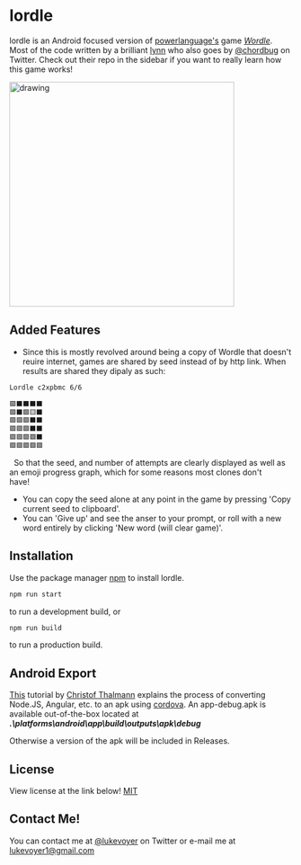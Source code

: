 # lordle

lordle is an Android focused version of [powerlanguage's](https://www.powerlanguage.co.uk/) game *[Wordle](https://www.powerlanguage.co.uk/wordle)*. Most of the code written by  a brilliant [lynn]() who also goes by [@chordbug]() on Twitter. Check out their repo in the sidebar if you want to really learn how this game works!

<img src="https://i.imgur.com/oVLf4Aj.png" alt="drawing" width="400"/>

## Added Features
* Since this is mostly revolved around being a copy of Wordle that doesn't reuire internet, games are shared by seed instead of by http link. When results are shared they dipaly as such:

```bash
Lordle c2xpbmc 6/6

🟩⬛⬛⬛⬛
🟩⬛🟩🟨⬛
🟩🟩🟩⬛⬛
🟩🟩🟩⬛⬛
🟩🟩🟩🟩⬛
🟩🟩🟩🟩🟩
```
&nbsp; So that the seed, and number of attempts are clearly displayed as well as an emoji progress graph, which for some reasons most clones don't 
&nbsp; &nbsp; have!
* You can copy the seed alone at any point in the game by pressing 'Copy current seed to clipboard'.
* You can 'Give up' and see the anser to your prompt, or roll with a new word entirely by clicking 'New word (will clear game)'.


## Installation

Use the package manager [npm](https://www.npmjs.com/) to install lordle.

```bash
npm run start
```
to run a development build, or 
```bash
npm run build
```
to run a production build.

## Android Export
[This](https://medium.com/@christof.thalmann/convert-angular-project-to-android-apk-in-10-steps-c49e2fddd29) tutorial by [Christof Thalmann](https://medium.com/@christof.thalmann) explains the process of converting Node.JS, Angular, etc. to an apk using [cordova](https://cordova.apache.org/). An app-debug.apk is available out-of-the-box located at ***.\platforms\android\app\build\outputs\apk\debug***

Otherwise a version of the apk will be included in Releases.

## License
View license at the link below!
[MIT](https://choosealicense.com/licenses/mit/)

## Contact Me!
You can contact me at [@lukevoyer](https://twitter.com/lukevoyer) on Twitter or e-mail me at [lukevoyer1@gmail.com](mailto:lukevoyer1@gmail.com)
